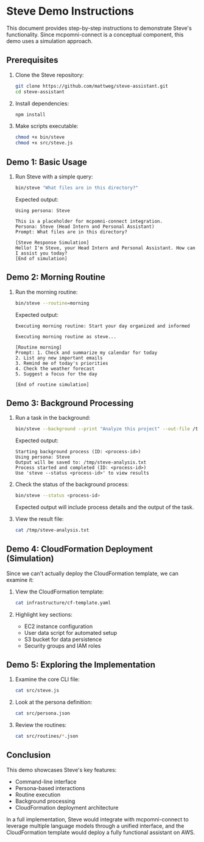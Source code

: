 # Steve Demo Instructions

This document provides step-by-step instructions to demonstrate Steve's functionality. Since mcpomni-connect is a conceptual component, this demo uses a simulation approach.

## Prerequisites

1. Clone the Steve repository:
   ```bash
   git clone https://github.com/mattweg/steve-assistant.git
   cd steve-assistant
   ```

2. Install dependencies:
   ```bash
   npm install
   ```

3. Make scripts executable:
   ```bash
   chmod +x bin/steve
   chmod +x src/steve.js
   ```

## Demo 1: Basic Usage

1. Run Steve with a simple query:
   ```bash
   bin/steve "What files are in this directory?"
   ```
   
   Expected output:
   ```
   Using persona: Steve
   
   This is a placeholder for mcpomni-connect integration.
   Persona: Steve (Head Intern and Personal Assistant)
   Prompt: What files are in this directory?
   
   [Steve Response Simulation]
   Hello! I'm Steve, your Head Intern and Personal Assistant. How can I assist you today?
   [End of simulation]
   ```

## Demo 2: Morning Routine

1. Run the morning routine:
   ```bash
   bin/steve --routine=morning
   ```
   
   Expected output:
   ```
   Executing morning routine: Start your day organized and informed
   
   Executing morning routine as steve...
   
   [Routine morning]
   Prompt: 1. Check and summarize my calendar for today
   2. List any new important emails
   3. Remind me of today's priorities
   4. Check the weather forecast
   5. Suggest a focus for the day
   
   [End of routine simulation]
   ```

## Demo 3: Background Processing

1. Run a task in the background:
   ```bash
   bin/steve --background --print "Analyze this project" --out-file /tmp/steve-analysis.txt
   ```
   
   Expected output:
   ```
   Starting background process (ID: <process-id>)
   Using persona: Steve
   Output will be saved to: /tmp/steve-analysis.txt
   Process started and completed (ID: <process-id>)
   Use 'steve --status <process-id>' to view results
   ```

2. Check the status of the background process:
   ```bash
   bin/steve --status <process-id>
   ```
   
   Expected output will include process details and the output of the task.

3. View the result file:
   ```bash
   cat /tmp/steve-analysis.txt
   ```

## Demo 4: CloudFormation Deployment (Simulation)

Since we can't actually deploy the CloudFormation template, we can examine it:

1. View the CloudFormation template:
   ```bash
   cat infrastructure/cf-template.yaml
   ```

2. Highlight key sections:
   - EC2 instance configuration
   - User data script for automated setup
   - S3 bucket for data persistence
   - Security groups and IAM roles

## Demo 5: Exploring the Implementation

1. Examine the core CLI file:
   ```bash
   cat src/steve.js
   ```

2. Look at the persona definition:
   ```bash
   cat src/persona.json
   ```

3. Review the routines:
   ```bash
   cat src/routines/*.json
   ```

## Conclusion

This demo showcases Steve's key features:
- Command-line interface
- Persona-based interactions
- Routine execution
- Background processing
- CloudFormation deployment architecture

In a full implementation, Steve would integrate with mcpomni-connect to leverage multiple language models through a unified interface, and the CloudFormation template would deploy a fully functional assistant on AWS.